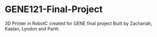 # GENE121-Final-Project
3D Printer in RobotC created for GENE final project
Built by Zachariah, Kaelan, Lyndon and Parth
